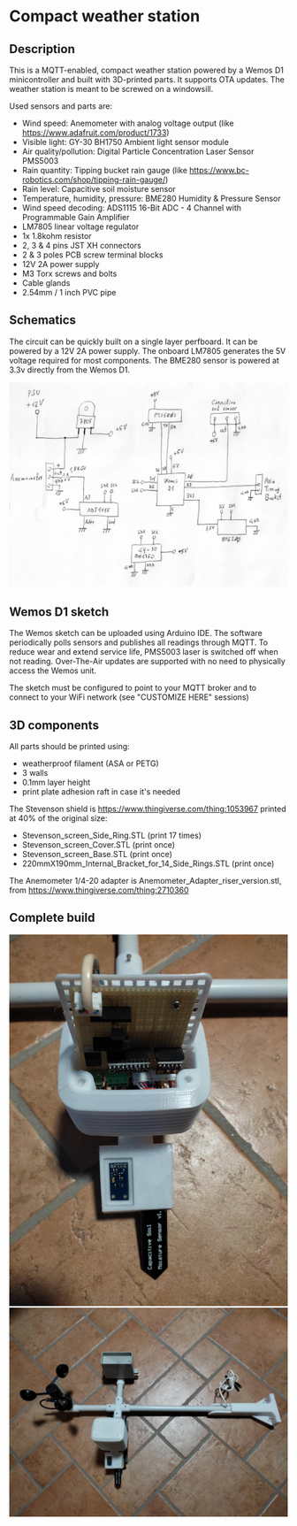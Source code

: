 # Compact weather station

## Description

This is a MQTT-enabled, compact weather station powered by a Wemos D1 minicontroller and built with 3D-printed parts. It supports OTA updates.
The weather station is meant to be screwed on a windowsill.

Used sensors and parts are:

- Wind speed: Anemometer with analog voltage output (like https://www.adafruit.com/product/1733)
- Visible light: GY-30 BH1750 Ambient light sensor module
- Air quality/pollution: Digital Particle Concentration Laser Sensor PMS5003
- Rain quantity: Tipping bucket rain gauge (like https://www.bc-robotics.com/shop/tipping-rain-gauge/)
- Rain level: Capacitive soil moisture sensor
- Temperature, humidity, pressure: BME280 Humidity & Pressure Sensor
- Wind speed decoding: ADS1115 16-Bit ADC - 4 Channel with Programmable Gain Amplifier
- LM7805 linear voltage regulator
- 1x 1.8kohm resistor
- 2, 3 & 4 pins JST XH connectors
- 2 & 3 poles PCB screw terminal blocks
- 12V 2A power supply
- M3 Torx screws and bolts
- Cable glands
- 2.54mm / 1 inch PVC pipe


## Schematics

The circuit can be quickly built on a single layer perfboard. It can be powered by a 12V 2A power supply. The onboard LM7805 generates the 5V voltage required for most components. The BME280 sensor is powered at 3.3v directly from the Wemos D1.

<img src="./pics/weatherstation-schematics.png"/>


## Wemos D1 sketch 

The Wemos sketch can be uploaded using Arduino IDE. The software periodically polls sensors and publishes all readings through MQTT. To reduce wear and extend service life, PMS5003 laser is switched off when not reading.
Over-The-Air updates are supported with no need to physically access the Wemos unit.

The sketch must be configured to point to your MQTT broker and to connect to your WiFi network (see "CUSTOMIZE HERE" sessions)


## 3D components

All parts should be printed using:

- weatherproof filament (ASA or PETG)
- 3 walls
- 0.1mm layer height
- print plate adhesion raft in case it's needed

The Stevenson shield is https://www.thingiverse.com/thing:1053967 printed at 40% of the original size:

- Stevenson_screen_Side_Ring.STL (print 17 times)
- Stevenson_screen_Cover.STL (print once)
- Stevenson_screen_Base.STL (print once)
- 220mmX190mm_Internal_Bracket_for_14_Side_Rings.STL (print once)

The Anemometer 1/4-20 adapter is Anemometer_Adapter_riser_version.stl, from https://www.thingiverse.com/thing:2710360


## Complete build

<img src="./pics/raw_IMG_20211016_144007-thumb.jpg"/>

<img src="./pics/raw_IMG_20211016_221754-thumb.jpg"/>
